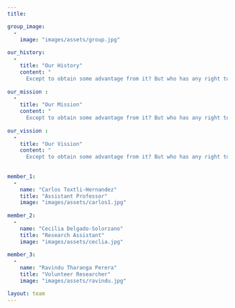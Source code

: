 ```yaml
---
title: 

group_image: 
  -
    image: "images/assets/group.jpg" 
    
our_history: 
  -
    title: "Our History"
    content: "
      Except to obtain some advantage from it? But who has any right to find fault with a consequences."
      
our_mission : 
  -
    title: "Our Mission"
    content: "
      Except to obtain some advantage from it? But who has any right to find fault with a consequences."
      
our_vission : 
  -
    title: "Our Vission"
    content: "
      Except to obtain some advantage from it? But who has any right to find fault with a consequences."
     
    
member_1: 
  -
    name: "Carlos Toxtli-Hernandez"
    title: "Assistant Professor"
    image: "images/assets/carlos1.jpg"
    
member_2: 
  -
    name: "Cecilia Delgado-Solorzano"
    title: "Research Assistant"
    image: "images/assets/ceclia.jpg" 
    
member_3: 
  -
    name: "Ravindu Tharanga Perera"
    title: "Volunteer Researcher"
    image: "images/assets/ravindu.jpg"  

layout: team
---
```

